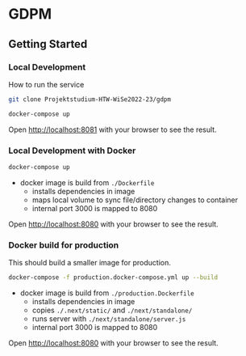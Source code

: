# GDPM

## Getting Started

### Local Development

How to run the service

```bash
git clone Projektstudium-HTW-WiSe2022-23/gdpm

docker-compose up
```

Open [http://localhost:8081](http://localhost:3000) with your browser to see the result.

### Local Development with Docker

```bash
docker-compose up
```

- docker image is build from `./Dockerfile`
    - installs dependencies in image
    - maps local volume to sync file/directory changes to container
    - internal port 3000 is mapped to 8080

Open [http://localhost:8080](http://localhost:8080) with your browser to see the result.

### Docker build for production

This should build a smaller image for production.

```bash
docker-compose -f production.docker-compose.yml up --build
```

- docker image is build from `./production.Dockerfile`
    - installs dependencies in image
    - copies `./.next/static/` and `./next/standalone/`
    - runs server with `./next/standalone/server.js`
    - internal port 3000 is mapped to 8080

Open [http://localhost:8080](http://localhost:8080) with your browser to see the result.
